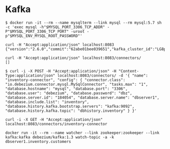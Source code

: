 # Kafka

`$ docker run -it --rm --name mysqlterm --link mysql --rm mysql:5.7 sh -c 'exec mysql -h"$MYSQL_PORT_3306_TCP_ADDR" -P"$MYSQL_PORT_3306_TCP_PORT" -uroot -p"$MYSQL_ENV_MYSQL_ROOT_PASSWORD"'`


```
curl -H "Accept:application/json" localhost:8083
{"version":"2.6.0","commit":"62abe01bee039651","kafka_cluster_id":"LG8pEkNrToOpzUObaj9Kgw"}
```

```
curl -H "Accept:application/json" localhost:8083/connectors/
[]
```

```
$ curl -i -X POST -H "Accept:application/json" -H "Content-Type:application/json" localhost:8083/connectors/ -d '{ "name": "inventory-connector", "config": { "connector.class": "io.debezium.connector.mysql.MySqlConnector", "tasks.max": "1", "database.hostname": "mysql", "database.port": "3306", "database.user": "debezium", "database.password": "dbz", "database.server.id": "184054", "database.server.name": "dbserver1", "database.include.list": "inventory", "database.history.kafka.bootstrap.servers": "kafka:9092", "database.history.kafka.topic": "dbhistory.inventory" } }'
```
```
curl -i -X GET -H "Accept:application/json" localhost:8083/connectors/inventory-connector
```

```
docker run -it --rm --name watcher --link zookeeper:zookeeper --link kafka:kafka debezium/kafka:1.3 watch-topic -a -k dbserver1.inventory.customers
```